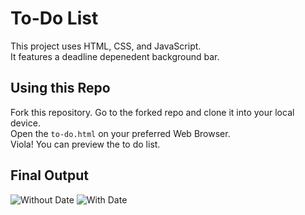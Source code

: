 # To-Do List

This project uses HTML, CSS, and JavaScript.  
It features a deadline depenedent background bar.

## Using this Repo

Fork this repository. Go to the forked repo and clone it into your local device.  
Open the `to-do.html` on your preferred Web Browser.  
Viola! You can preview the to do list.

## Final Output

![Without Date]()
![With Date]()